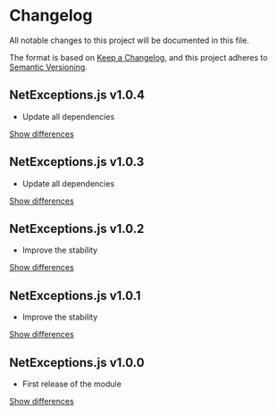 # Changelog
All notable changes to this project will be documented in this file.

The format is based on [Keep a Changelog](https://keepachangelog.com/en/1.0.0/),
and this project adheres to [Semantic Versioning](https://semver.org/spec/v2.0.0.html).

## NetExceptions.js v1.0.4
  - Update all dependencies

[Show differences](https://github.com/manuth/NetExceptions.js/compare/v1.0.3...v1.0.4)

## NetExceptions.js v1.0.3
  - Update all dependencies

[Show differences](https://github.com/manuth/NetExceptions.js/compare/v1.0.2...v1.0.3)

## NetExceptions.js v1.0.2
  - Improve the stability

[Show differences](https://github.com/manuth/NetExceptions.js/compare/v1.0.1...v1.0.2)

## NetExceptions.js v1.0.1
  - Improve the stability

[Show differences](https://github.com/manuth/NetExceptions.js/compare/v1.0.0...v1.0.1)

## NetExceptions.js v1.0.0
  - First release of the module

[Show differences](https://github.com/manuth/NetExceptions.js/compare/30df5a34e4b5732f60c3f196b474249998434de0...v1.0.0)
